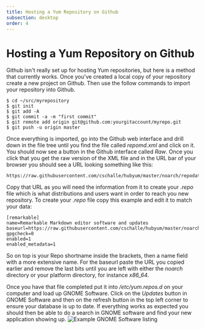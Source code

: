 ```yaml
---
title: Hosting a Yum Repository on Github
subsection: desktop
order: 4
---
```


# Hosting a Yum Repository on Github

Github isn't really set up for hosting Yum repositories, but here is a method that currently works. Once you've created a local copy of your repository create a new project on Github. Then use the follow commands to import your repository into Github.

```
$ cd ~/src/myrepository
$ git init
$ git add -A
$ git commit -a -m "first commit"
$ git remote add origin git@github.com:yourgitaccount/myrepo.git
$ git push -u origin master
```

Once everything is imported, go into the Github web interface and drill down in the file tree until you find the file called *repomd.xml* and click on it. You should now see a button in the Github interface called *Raw*. Once you click that you get the raw version of the XML file and in the URL bar of your browser you should see a URL looking something like this:

```
https://raw.githubusercontent.com/cschalle/hubyum/master/noarch/repodata/repomd.xml
```

Copy that URL as you will need the information from it to create your *.repo* file which is what distributions and users want in order to reach you new repository. To create your *.repo* file copy this example and edit it to match your data:

```
[remarkable]
name=Remarkable Markdown editor software and updates
baseurl=https://raw.githubusercontent.com/cschalle/hubyum/master/noarch
gpgcheck=0
enabled=1
enabled_metadata=1
```

So on top is your Repo shortname inside the brackets, then a name field with a more extensive name. For the baseurl paste the URL you copied earlier and remove the last bits until you are left with either the *noarch* directory or your platform directory, for instance *x86_64*.

Once you have that file completed put it into */etc/yum.repos.d* on your computer and load up GNOME Software. Click on the *Updates* button in GNOME Software and then on the refresh button in the top left corner to ensure your database is up to date. If everything works as expected you should then be able to do a search in GNOME software and find your new application showing up.
![Example GNOME Software listing](/content/deployment/desktop/example-gnome-software-listing.png  "Example GNOME Software listing")

